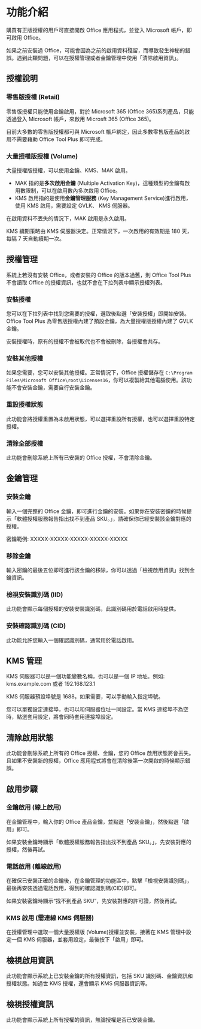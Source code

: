 # 功能介紹

購買有正版授權的用戶可直接開啟 Office 應用程式，並登入 Microsoft 帳戶，即可啟用 Office。

如果之前安裝過 Office，可能會因為之前的啟用資料殘留，而導致發生神秘的錯誤。遇到此類問題，可以在授權管理或者金鑰管理中使用「清除啟用資訊」。

## 授權說明

### 零售版授權 (Retail)

零售版授權只能使用金鑰啟用，對於 Microsoft 365 (Office 365)系列產品，只能透過登入 Microsoft 帳戶，來啟用 Microsft 365 (Office 365)。

目前大多數的零售版授權都可與 Microsoft 帳戶綁定，因此多數零售版產品的啟用不需要藉助 Office Tool Plus 即可完成。

### 大量授權版授權 (Volume)

大量授權版授權，可以使用金鑰、KMS、MAK 啟用。

- MAK 指的是**多次啟用金鑰** (Multiple Activation Key)，這種類型的金鑰有啟用數限制，可以在啟用數內多次啟用 Office。
- KMS 啟用指的是使用**金鑰管理服務** (Key Management Service)進行啟用，使用 KMS 啟用，需要設定 GVLK、 KMS 伺服器。

在啟用資料不丟失的情況下，MAK 啟用是永久啟用。

KMS 續期策略由 KMS 伺服器決定。正常情況下，一次啟用的有效期是 180 天，每隔 7 天自動續期一次。

## 授權管理

系統上若沒有安裝 Office，或者安裝的 Office 的版本過舊，則 Office Tool Plus 不會讀取 Office 的授權資訊，也就不會在下拉列表中顯示授權列表。

### 安裝授權

您可以在下拉列表中找到您需要的授權，選取後點選「安裝授權」即開始安裝。Office Tool Plus 為零售版授權內建了預設金鑰，為大量授權版授權內建了 GVLK 金鑰。

安裝授權時，原有的授權不會被取代也不會被刪除，各授權會共存。

### 安裝其他授權

如果您需要，您可以安裝其他授權。正常情況下，Office 授權儲存在 `C:\Program Files\Microsoft Office\root\Licenses16`，你可以複製給其他電腦使用。該功能不會安裝金鑰，需要自行安裝金鑰。

### 重設授權狀態

此功能會將授權重置為未啟用狀態，可以選擇重設所有授權，也可以選擇重設特定授權。

### 清除全部授權

此功能會刪除系統上所有已安裝的 Office 授權，不會清除金鑰。

## 金鑰管理

### 安裝金鑰

輸入一個完整的 Office 金鑰，即可進行金鑰的安裝。如果你在安裝密鑰的時候提示「軟體授權服務報告指出找不到產品 SKU。」，請確保你已經安裝該金鑰對應的授權。

密鑰範例: XXXXX-XXXXX-XXXXX-XXXXX-XXXXX

### 移除金鑰

輸入密鑰的最後五位即可進行該金鑰的移除，你可以透過「檢視啟用資訊」找到金鑰資訊。

### 檢視安裝識別碼 (IID)

此功能會顯示每個授權的安裝安裝識別碼，此識別碼用於電話啟用時提供。

### 安裝確認識別碼 (CID)

此功能允許您輸入一個確認識別碼，通常用於電話啟用。

## KMS 管理

KMS 伺服器可以是一個功能變數名稱，也可以是一個 IP 地址。例如: kms.example.com 或者 192.168.123.1

KMS 伺服器預設埠號是 1688，如果需要，可以手動輸入指定埠號。

您可以單獨設定連接埠，也可以和伺服器位址一同設定。當 KMS 連接埠不為空時，點選套用設定，將會同時套用連接埠設定。

## 清除啟用狀態

此功能會刪除系統上所有的 Office 授權、金鑰，您的 Office 啟用狀態將會丟失。且如果不安裝新的授權，Office 應用程式將會在清除後第一次開啟的時候顯示錯誤。

## 啟用步驟

### 金鑰啟用 (線上啟用)

在金鑰管理中，輸入你的 Office 產品金鑰，並點選「安裝金鑰」，然後點選「啟用」即可。

如果安裝金鑰時顯示「軟體授權服務報告指出找不到產品 SKU。」，先安裝對應的授權，然後再試。

### 電話啟用 (離線啟用)

在確保已安裝正確的金鑰後，在金鑰管理的功能區中，點擊「檢視安裝識別碼」，最後再安裝透過電話啟用，得到的確認識別碼(CID)即可。

如果安裝密鑰時顯示“找不到產品 SKU”，先安裝對應的許可證，然後再試。

### KMS 啟用 (需連線 KMS 伺服器)

在授權管理中選取一個大量授權版 (Volume)授權並安裝，接著在 KMS 管理中設定一個 KMS 伺服器，並套用設定，最後按下「啟用」即可。

## 檢視啟用資訊

此功能會顯示系統上已安裝金鑰的所有授權資訊，包括 SKU 識別碼、金鑰資訊和授權狀態。如過世 KMS 授權，還會顯示 KMS 伺服器資訊等。

## 檢視授權資訊

此功能會顯示系統上所有授權的資訊，無論授權是否已安裝金鑰。
